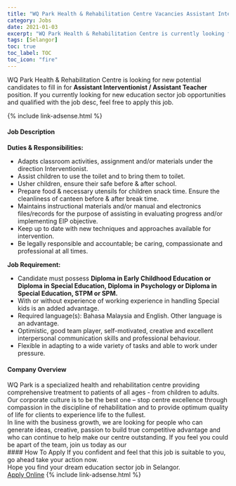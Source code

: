 ```yaml
---
title: "WQ Park Health & Rehabilitation Centre Vacancies Assistant Interventionist / Assistant Teacher" 
category: Jobs 
date: 2021-01-03 
excerpt: "WQ Park Health & Rehabilitation Centre is currently looking for suitable person to fill in the Assistant Interventionist / Assistant Teacher which positioned at Selangor" 
tags: [Selangor] 
toc: true 
toc_label: TOC 
toc_icon: "fire" 
--- 
```


<p>WQ Park Health & Rehabilitation Centre is looking for new potential candidates to fill in for <b>Assistant Interventionist / Assistant Teacher</b> position. If you currently looking for new education sector job opportunities and qualified with the job desc, feel free to apply this job.
</p>{% include link-adsense.html %} 
 <div><div><div><h4>Job Description</h4></div></div><div><div><span><div><p><strong>Duties &amp; Responsibilities:</strong></p><ul><li>Adapts classroom activities, assignment and/or materials under the direction Interventionist.</li><li>Assist children to use the toilet and to bring them to toilet.</li><li>Usher children, ensure their safe before &amp; after school.</li><li>Prepare food &amp; necessary utensils for children snack time. Ensure the cleanliness of canteen before &amp; after break time.</li><li>Maintains instructional materials and/or manual and electronics files/records for the purpose of assisting in evaluating progress and/or implementing EIP objective.</li><li>Keep up to date with new techniques and approaches available for intervention.</li><li>Be legally responsible and accountable; be caring, compassionate and professional at all times.</li></ul><p><strong>Job Requirement:</strong></p><ul><li>Candidate must possess <strong>Diploma in Early Childhood Education or Diploma in Special Education, Diploma in Psychology or Diploma in Special Education, STPM or SPM.</strong></li><li>With or without experience of working experience in handling Special kids is an added advantage.</li><li>Required language(s): Bahasa Malaysia and English. Other language is an advantage.</li><li>Optimistic, good team player, self-motivated, creative and excellent interpersonal communication skills and professional behaviour.</li><li>Flexible in adapting to a wide variety of tasks and able to work under pressure.</li></ul></div></span></div></div></div> 
<div><div><div><h4>Company Overview</h4></div></div><div><div><span><div><div>
<div>WQ Park is a specialized health and rehabilitation centre providing comprehensive treatment to patients of all ages - from children to adults.</div>
<div>Our corporate culture is to be the best one &#8211; stop centre excellence through compassion in the discipline of rehabilitation and to provide optimum quality of life for clients to experience life to the fullest.</div>
<div>In line with the business growth, we are looking for people who can generate ideas, creative, passion to build true competitive advantage and who can continue to help make our centre outstanding. If you feel you could be apart of the team, join us today as our&#160;&#160;</div>
</div></div></span></div></div></div> 
#### How To Apply 
If you confident and feel that this job is suitable to you, go ahead take your action now. <br/> 
Hope you find your dream education sector job in Selangor. <br/> 
<a href="https://www.jobstreet.com.my/en/job/assistant-interventionist-assistant-teacher-4452396?jobId=jobstreet-my-job-4452396&sectionRank=30&token=0~a87a5fce-74d2-487f-b420-238c3989fa11&fr=SRP%20View%20In%20New%20Ta" class="btn btn--info" target="_blank" rel="nofollow noopenner">Apply Online</a> 
{% include link-adsense.html %} 
